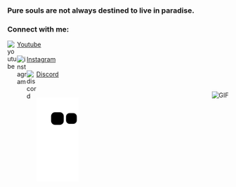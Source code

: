 ### Pure souls are not always destined to live in paradise.

<!-- SOCIALS -->
### Connect with me:
    
<img align="left" alt="youtube" width="22px" src="https://cdn.jsdelivr.net/npm/simple-icons@v3/icons/youtube.svg" />[Youtube](https://www.youtube.com/channel/UCLBfHWTHVi4ZJQdqE3Hd_3A)
<br>
<br>
<img align="left" alt="instagram" width="22px" src="https://cdn.jsdelivr.net/npm/simple-icons@v3/icons/instagram.svg" />[Instagram](https://www.instagram.com/rushkklk)
<br>
<br>
<img align="left" alt="discord" width="22px" src="https://cdn.jsdelivr.net/npm/simple-icons@v3/icons/discord.svg" />[Discord](https://www.discord.com/users/545703210539548684)

<div>
  <a href="https://github.com/roroch4n
  <img height="180em" src="https://github-readme-stats.vercel.app/api?username=DustScript&show_icons=true&theme=dracula&include_all_commits=true&count_private=true%22/%3E
  <img height="180em" src="https://github-readme-stats.vercel.app/api/top-langs/?username=DustScript&layout=compact&langs_count=7&theme=dracula%22/%3E
</div>
<div style="display: inline_block"><br>

  <img align="right" alt="GIF" src="https://cdn.discordapp.com/attachments/907348370002165792/907348398724771930/896960935623819354.png"/>

  ![Snake animation](https://github.com/rafaballerini/rafaballerini/blob/output/github-contribution-grid-snake.svg)
 
</div>

  ##
